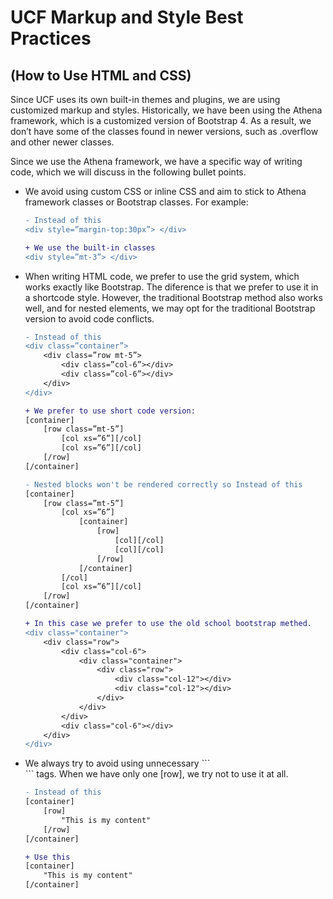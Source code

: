 # UCF Markup and Style Best Practices

## (How to Use HTML and CSS)

Since UCF uses its own built-in themes and plugins, we are using customized markup and
styles. Historically, we have been using the Athena framework, which is a customized
version of Bootstrap 4. As a result, we don’t have some of the classes found in newer
versions, such as .overflow and other newer classes.

Since we use the Athena framework, we have a specific way of writing code, which we will
discuss in the following bullet points.

<ul>
<li> We avoid using custom CSS or inline CSS and aim to stick to Athena framework
classes or Bootstrap classes. For example:
</li>

```diff
- Instead of this
<div style=”margin-top:30px”> </div>

+ We use the built-in classes
<div style=”mt-3”> </div>
```

<li>
When writing HTML code, we prefer to use the grid system, which works exactly like
Bootstrap. The diference is that we prefer to use it in a shortcode style. However, the
traditional Bootstrap method also works well, and for nested elements, we may opt
for the traditional Bootstrap version to avoid code conflicts.
</li>

```diff
- Instead of this
<div class=”container”>
    <div class=”row mt-5”>
        <div class=”col-6”></div>
        <div class=”col-6”></div>
    </div>
</div>

+ We prefer to use short code version:
[container]
    [row class=”mt-5”]
        [col xs=”6”][/col]
        [col xs=”6”][/col]
    [/row]
[/container]
```

```diff
- Nested blocks won't be rendered correctly so Instead of this
[container]
    [row class=”mt-5”]
        [col xs=”6”]
            [container]
                [row]
                    [col][/col]
                    [col][/col]
                [/row]
            [/container]
        [/col]
        [col xs=”6”][/col]
    [/row]
[/container]

+ In this case we prefer to use the old school bootstrap methed.
<div class="container">
    <div class="row">
        <div class="col-6">
            <div class="container">
                <div class="row">
                    <div class="col-12"></div>
                    <div class="col-12"></div>
                </div>
            </div>
        </div>
        <div class="col-6"></div>
    </div>
</div>
```

<li>We always try to avoid using unnecessary ```<div>``` tags. When we have only one [row], we try not to use it at all.</li>

```diff
- Instead of this
[container]
    [row]
        "This is my content"
    [/row]
[/container]

+ Use this
[container]
    "This is my content"
[/container]
```
